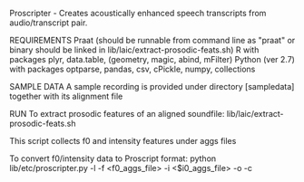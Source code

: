 Proscripter - Creates acoustically enhanced speech transcripts from audio/transcript pair.

REQUIREMENTS
Praat (should be runnable from command line as "praat" or binary should be linked in lib/laic/extract-prosodic-feats.sh)
R with packages plyr, data.table, (geometry, magic, abind, mFilter)
Python (ver 2.7) with packages optparse, pandas, csv, cPickle, numpy, collections

SAMPLE DATA
A sample recording is provided under directory [sampledata] together with its alignment file

RUN
To extract prosodic features of an aligned soundfile:
lib/laic/extract-prosodic-feats.sh <wav-file> <alignment-file> <output-directory>

This script collects f0 and intensity features under aggs files 

To convert f0/intensity data to Proscript format:
python lib/etc/proscripter.py -l <alignment-file> -f <f0_aggs_file> -i <$i0_aggs_file> -o <output-proscript-file> -c <output-csv-file>





